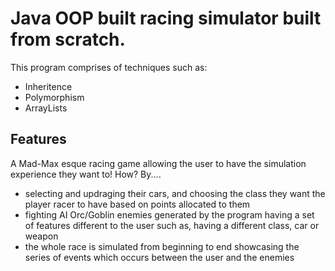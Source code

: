 

# Java OOP built racing simulator built from scratch.
This program comprises of techniques such as:

- Inheritence
- Polymorphism
- ArrayLists

## Features

A Mad-Max esque racing game allowing the user to have the simulation experience they want to!
How? By....
- selecting and updraging their cars, and choosing the class they want the player racer to have based on points allocated to them
- fighting AI Orc/Goblin enemies generated by the program having a set of features different to the user such as, having a different class, car or weapon
- the whole race is simulated from beginning to end showcasing the series of events which occurs between the user and the enemies
